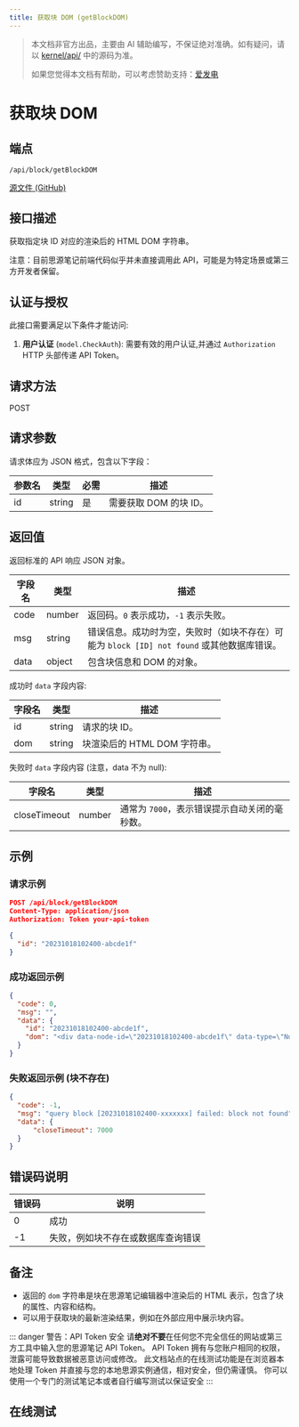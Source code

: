 ```yaml
---
title: 获取块 DOM (getBlockDOM)
---
```


> 本文档非官方出品，主要由 AI 辅助编写，不保证绝对准确。如有疑问，请以 [kernel/api/](https://github.com/siyuan-note/siyuan/blob/master/kernel/api/) 中的源码为准。
> 
> 如果您觉得本文档有帮助，可以考虑赞助支持：[爱发电](https://afdian.com/a/leolee9086?tab=feed)

# 获取块 DOM

## 端点

`/api/block/getBlockDOM`

[源文件 (GitHub)](https://github.com/siyuan-note/siyuan/blob/master/kernel/api/block.go#L639 "查看 getBlockDOM 函数的源码实现")

## 接口描述

获取指定块 ID 对应的渲染后的 HTML DOM 字符串。

注意：目前思源笔记前端代码似乎并未直接调用此 API，可能是为特定场景或第三方开发者保留。

## 认证与授权

此接口需要满足以下条件才能访问:

1.  **用户认证** (`model.CheckAuth`): 需要有效的用户认证,并通过 `Authorization` HTTP 头部传递 API Token。

## 请求方法

POST

## 请求参数

请求体应为 JSON 格式，包含以下字段：

| 参数名 | 类型 | 必需 | 描述 |
| --- | --- | --- | --- |
| id | string | 是 | 需要获取 DOM 的块 ID。 |

## 返回值

返回标准的 API 响应 JSON 对象。

| 字段名 | 类型 | 描述 |
| --- | --- | --- |
| code | number | 返回码。`0` 表示成功，`-1` 表示失败。 |
| msg | string | 错误信息。成功时为空，失败时（如块不存在）可能为 `block [ID] not found` 或其他数据库错误。 |
| data | object | 包含块信息和 DOM 的对象。 |

成功时 `data` 字段内容:

| 字段名 | 类型 | 描述 |
| --- | --- | --- |
| id | string | 请求的块 ID。 |
| dom | string | 块渲染后的 HTML DOM 字符串。 |

失败时 `data` 字段内容 (注意，data 不为 null):

| 字段名 | 类型 | 描述 |
| --- | --- | --- |
| closeTimeout | number | 通常为 `7000`，表示错误提示自动关闭的毫秒数。 |

## 示例

### 请求示例

```json
POST /api/block/getBlockDOM
Content-Type: application/json
Authorization: Token your-api-token

{
  "id": "20231018102400-abcde1f"
}
```

### 成功返回示例

```json
{
  "code": 0,
  "msg": "",
  "data": {
    "id": "20231018102400-abcde1f",
    "dom": "<div data-node-id=\"20231018102400-abcde1f\" data-type=\"NodeParagraph\" class=\"p\" updated=\"20231018102400\"><div contenteditable=\"true\" spellcheck=\"false\">这是一个段落</div><div class=\"protyle-attr\" contenteditable=\"false\"></div></div>"
  }
}
```

### 失败返回示例 (块不存在)

```json
{
  "code": -1,
  "msg": "query block [20231018102400-xxxxxxx] failed: block not found",
  "data": {
      "closeTimeout": 7000
  }
}
```

## 错误码说明

| 错误码 | 说明 |
| --- | --- |
| 0 | 成功 |
| -1 | 失败，例如块不存在或数据库查询错误 | 

## 备注

*   返回的 `dom` 字符串是块在思源笔记编辑器中渲染后的 HTML 表示，包含了块的属性、内容和结构。
*   可以用于获取块的最新渲染结果，例如在外部应用中展示块内容。

::: danger 警告：API Token 安全
请**绝对不要**在任何您不完全信任的网站或第三方工具中输入您的思源笔记 API Token。
API Token 拥有与您账户相同的权限，泄露可能导致数据被恶意访问或修改。
此文档站点的在线测试功能是在浏览器本地处理 Token 并直接与您的本地思源实例通信，相对安全，但仍需谨慎。
你可以使用一个专门的测试笔记本或者自行编写测试以保证安全
:::

## 在线测试


<script setup>
import apiTester from "@theme/components/ApiTester.vue"
</script>
<ClientOnly>
<apiTester
  title='测试 getBlockDOM'
  endpoint='/api/block/getBlockDOM'
  :params="[
    { name: 'id', label: '块 ID', type: 'string', required: true, description: '需要获取 DOM 的块 ID。' }
  ]"
/>
</ClientOnly>
